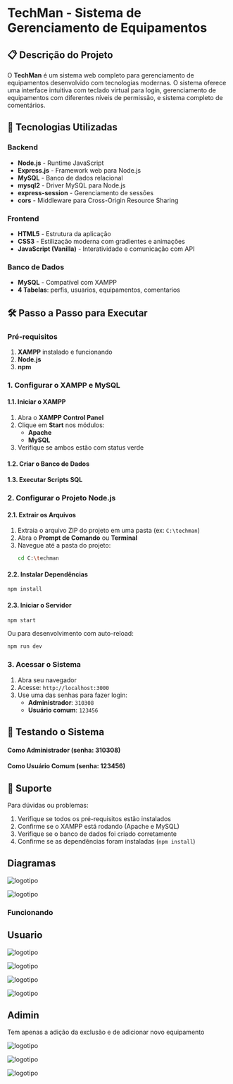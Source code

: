 # TechMan - Sistema de Gerenciamento de Equipamentos

## 📋 Descrição do Projeto

O **TechMan** é um sistema web completo para gerenciamento de equipamentos desenvolvido com tecnologias modernas. O sistema oferece uma interface intuitiva com teclado virtual para login, gerenciamento de equipamentos com diferentes níveis de permissão, e sistema completo de comentários.

## 🚀 Tecnologias Utilizadas

### Backend
- **Node.js** - Runtime JavaScript
- **Express.js** - Framework web para Node.js
- **MySQL** - Banco de dados relacional
- **mysql2** - Driver MySQL para Node.js
- **express-session** - Gerenciamento de sessões
- **cors** - Middleware para Cross-Origin Resource Sharing

### Frontend
- **HTML5** - Estrutura da aplicação
- **CSS3** - Estilização moderna com gradientes e animações
- **JavaScript (Vanilla)** - Interatividade e comunicação com API


### Banco de Dados
- **MySQL** - Compatível com XAMPP
- **4 Tabelas**: perfis, usuarios, equipamentos, comentarios

## 🛠️ Passo a Passo para Executar

### Pré-requisitos
1. **XAMPP** instalado e funcionando
2. **Node.js** 
3. **npm** 

### 1. Configurar o XAMPP e MySQL

#### 1.1. Iniciar o XAMPP
1. Abra o **XAMPP Control Panel**
2. Clique em **Start** nos módulos:
   - **Apache**
   - **MySQL**
3. Verifique se ambos estão com status verde

#### 1.2. Criar o Banco de Dados

#### 1.3. Executar Scripts SQL



### 2. Configurar o Projeto Node.js

#### 2.1. Extrair os Arquivos
1. Extraia o arquivo ZIP do projeto em uma pasta (ex: `C:\techman`)
2. Abra o **Prompt de Comando** ou **Terminal**
3. Navegue até a pasta do projeto:
   ```bash
   cd C:\techman
   ```

#### 2.2. Instalar Dependências
```bash
npm install
```

#### 2.3. Iniciar o Servidor
```bash
npm start
```

Ou para desenvolvimento com auto-reload:
```bash
npm run dev
```

### 3. Acessar o Sistema

1. Abra seu navegador
2. Acesse: `http://localhost:3000`
3. Use uma das senhas para fazer login:
   - **Administrador**: `310308`
   - **Usuário comum**: `123456`

## 🧪 Testando o Sistema

#### Como Administrador (senha: 310308)


#### Como Usuário Comum (senha: 123456)


## 🤝 Suporte

Para dúvidas ou problemas:
1. Verifique se todos os pré-requisitos estão instalados
2. Confirme se o XAMPP está rodando (Apache e MySQL)
3. Verifique se o banco de dados foi criado corretamente
4. Confirme se as dependências foram instaladas (`npm install`)


## Diagramas

![logotipo](./img/Captura%20de%20tela%202025-09-24%20104930.png)

![logotipo](./img/Captura%20de%20tela%202025-09-24%20105532.png)

### Funcionando

## Usuario


![logotipo](./img/Captura%20de%20tela%202025-09-24%20104930.png)

![logotipo](./img/Captura%20de%20tela%202025-09-24%20105532.png)

![logotipo](./img/Captura%20de%20tela%202025-09-24%20105603.png)

![logotipo](./img/Captura%20de%20tela%202025-09-24%20105626.png)



## Adimin

Tem apenas a adição da exclusão e de adicionar novo equipamento

![logotipo](./img/Captura%20de%20tela%202025-09-24%20142340.png)

![logotipo](./img/Captura%20de%20tela%202025-09-24%20144244.png)

![logotipo](./img/Captura%20de%20tela%202025-09-24%20151354.png)


